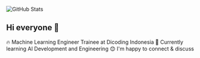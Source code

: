 ![GitHub Stats](https://github-readme-stats.vercel.app/api?username=faturrachman-dev)

## Hi everyone 👋

🔥 Machine Learning Engineer Trainee at Dicoding Indonesia
🤖 Currently learning AI Development and Engineering
😊 I'm happy to connect & discuss

<!--
**Faturrachman-dev/faturrachman-dev** is a ✨ _special_ ✨ repository because its `README.md` (this file) appears on your GitHub profile.

Here are some ideas to get you started:

- 🔭 I’m currently working on ...
- 🌱 I’m currently learning ...
- 👯 I’m looking to collaborate on ...
- 🤔 I’m looking for help with ...
- 💬 Ask me about ...
- 📫 How to reach me: ...
- 😄 Pronouns: ...
- ⚡ Fun fact: ...
-->
